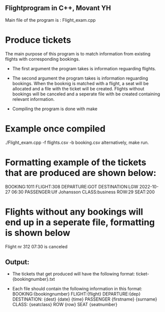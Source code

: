 ## Flightprogram in C++, Movant YH
Main file of the program is : Flight_exam.cpp

# Produce tickets
The main purpose of this program is to match information from existing flights with corresponding bookings.
* The first argument the program takes is information reguarding flights.
* The second argument the program takes is information reguarding bookings.
When the booknig is matched with a flight, a seat will be allocated and a file with the ticket will be created.
Flights without bookings will be canceled and a seperate file with be created containing relevant information.

* Compiling the program is done with make

# Example once compiled
./Flight_exam.cpp -f flights.csv -b booking.csv alternatively, make run.

# Formatting example of the tickets that are produced are shown below:
BOOKING:1011
FLIGHT:308
DEPARTURE:GOT
DESTINATION:LGW 2022-10-27 06:30
PASSENGER:Ulf Johansson
CLASS:business
ROW:29    SEAT:200

# Flights without any bookings will end up in a seperate file, formatting is shown below
Flight nr 312 07:30 is canceled

## Output:
* The tickets that get produced will have the following format:
ticket-{bookingnumber}.txt

* Each file should contain the following information in this format:
BOOKING:{bookingnumber} 
FLIGHT:{flight} DEPARTURE:{dep} DESTINATION: {dest} {date} {time}
PASSENGER {firstname} {surname}
CLASS: {seatclass}
ROW {row} SEAT {seatnumber}


